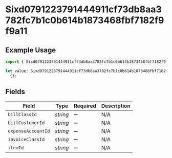 # Sixd0791223791444911cf73db8aa3782fc7b1c0b614b1873468fbf7182f9f9a11

## Example Usage

```typescript
import { Sixd0791223791444911cf73db8aa3782fc7b1c0b614b1873468fbf7182f9f9a11 } from "@wingspan/payments/sdk/models/shared";

let value: Sixd0791223791444911cf73db8aa3782fc7b1c0b614b1873468fbf7182f9f9a11 =
  {};
```

## Fields

| Field              | Type               | Required           | Description        |
| ------------------ | ------------------ | ------------------ | ------------------ |
| `billClassId`      | *string*           | :heavy_minus_sign: | N/A                |
| `billCustomerId`   | *string*           | :heavy_minus_sign: | N/A                |
| `expenseAccountId` | *string*           | :heavy_minus_sign: | N/A                |
| `invoiceClassId`   | *string*           | :heavy_minus_sign: | N/A                |
| `itemId`           | *string*           | :heavy_minus_sign: | N/A                |